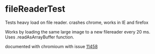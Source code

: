 # fileReaderTest
Tests heavy load on file reader. crashes chrome, works in IE and firefox

Works by loading the same large image to a new filereader every 20 ms. Uses .readAsArrayBuffer function.

documented with chromioum with issue [11458](https://bugs.chromium.org/p/chromium/issues/detail?id=114548)

